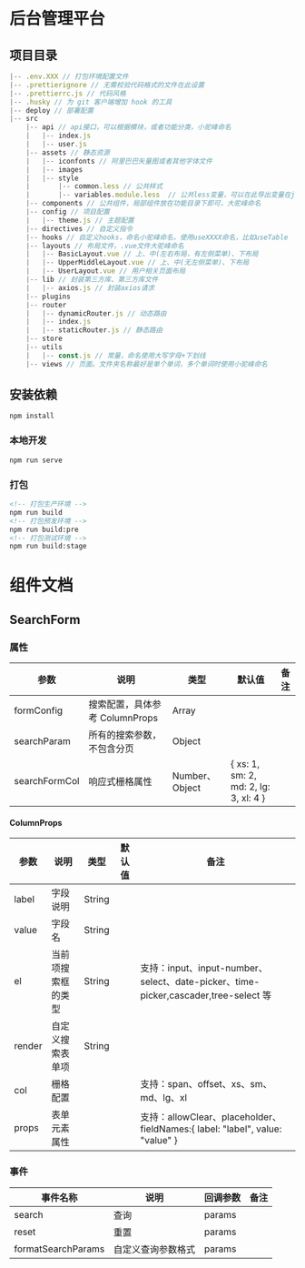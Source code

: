 # 后台管理平台

## 项目目录

```js
|-- .env.XXX // 打包环境配置文件
|-- .prettierignore // 无需校验代码格式的文件在此设置
|-- .prettierrc.js // 代码风格
|-- .husky // 为 git 客户端增加 hook 的工具
|-- deploy // 部署配置
|-- src
    |-- api // api接口，可以根据模块，或者功能分类，小驼峰命名
    |   |-- index.js
    |   |-- user.js
    |-- assets // 静态资源
    |   |-- iconfonts // 阿里巴巴矢量图或者其他字体文件
    |   |-- images
    |   |-- style
    |       |-- common.less // 公共样式
    |       |-- variables.module.less  // 公共less变量，可以在此导出变量在js中使用
    |-- components // 公共组件，局部组件放在功能目录下即可，大驼峰命名
    |-- config // 项目配置
    |   |-- theme.js // 主题配置
    |-- directives // 自定义指令
    |-- hooks // 自定义hooks，命名小驼峰命名，使用useXXXX命名，比如useTable
    |-- layouts // 布局文件，.vue文件大驼峰命名
    |   |-- BasicLayout.vue // 上、中(左右布局，有左侧菜单)、下布局
    |   |-- UpperMiddleLayout.vue // 上、中(无左侧菜单)、下布局
    |   |-- UserLayout.vue // 用户相关页面布局
    |-- lib // 封装第三方库、第三方库文件
    |   |-- axios.js // 封装axios请求
    |-- plugins
    |-- router
    |   |-- dynamicRouter.js // 动态路由
    |   |-- index.js
    |   |-- staticRouter.js // 静态路由
    |-- store
    |-- utils
    |   |-- const.js // 常量，命名使用大写字母+下划线
    |-- views // 页面。文件夹名称最好是单个单词，多个单词时使用小驼峰命名

```

## 安装依赖

```
npm install
```

### 本地开发

```
npm run serve
```

### 打包

```html
<!-- 打包生产环境 -->
npm run build
<!-- 打包预发环境 -->
npm run build:pre
<!-- 打包测试环境 -->
npm run build:stage
```

# 组件文档

## SearchForm

### 属性

| 参数          | 说明                           | 类型           | 默认值                                | 备注 |
| ------------- | ------------------------------ | -------------- | ------------------------------------- | ---- |
| formConfig    | 搜索配置，具体参考 ColumnProps | Array          |                                       |      |
| searchParam   | 所有的搜索参数，不包含分页     | Object         |                                       |      |
| searchFormCol | 响应式栅格属性                 | Number、Object | { xs: 1, sm: 2, md: 2, lg: 3, xl: 4 } |      |

#### ColumnProps

| 参数   | 说明               | 类型   | 默认值 | 备注                                                                                |
| ------ | ------------------ | ------ | ------ | ----------------------------------------------------------------------------------- |
| label  | 字段说明           | String |        |
| value  | 字段名             | String |        |
| el     | 当前项搜索框的类型 | String |        | 支持：input、input-number、select、date-picker、time-picker,cascader,tree-select 等 |
| render | 自定义搜索表单项   | String |        |                                                                                     |
| col    | 栅格配置           |        |        | 支持：span、offset、xs、sm、md、lg、xl                                              |
| props  | 表单元素属性       |        |        | 支持：allowClear、placeholder、fieldNames:{ label: "label", value: "value" }        |

### 事件

| 事件名称           | 说明               | 回调参数 | 备注 |
| ------------------ | ------------------ | -------- | ---- |
| search             | 查询               | params   |      |
| reset              | 重置               | params   |      |
| formatSearchParams | 自定义查询参数格式 | params   |      |
